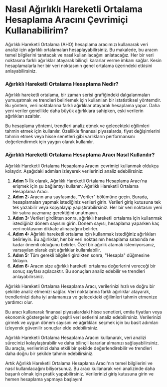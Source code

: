 Nasıl Ağırlıklı Hareketli Ortalama Hesaplama Aracını Çevrimiçi Kullanabilirim?
==============================================================================

Ağırlıklı Hareketli Ortalama (AHO) hesaplama aracımızı kullanarak veri analizi için ağırlıklı ortalamaları hesaplayabilirsiniz. Bu makalede, bu aracın temel bilgilerini tanıtacak ve nasıl kullanılacağını anlatacağız. Her bir veri noktasına farklı ağırlıklar atayarak bilinçli kararlar verme imkanı sağlar. Kesin hesaplamalarla her bir veri noktasının genel ortalama üzerindeki etkisini anlayabilirsiniz.

### Ağırlıklı Hareketli Ortalama Hesaplama Nedir?

Ağırlıklı hareketli ortalama, bir zaman serisi grafiğindeki dalgalanmaları yumuşatmak ve trendleri belirlemek için kullanılan bir istatistiksel yöntemdir. Bu yöntem, veri noktalarına farklı ağırlıklar atayarak hesaplama yapar. Daha yeni veriler genellikle daha büyük ağırlıklara sahipken, eski verilerin ağırlıkları azaltılır.

Bu hesaplama yöntemi, trendleri analiz etmek ve gelecekteki eğilimleri tahmin etmek için kullanılır. Özellikle finansal piyasalarda, fiyat değişimlerini tahmin etmek veya hisse senetleri gibi varlıkların performansını değerlendirmek için yaygın olarak kullanılır.

### Ağırlıklı Hareketli Ortalama Hesaplama Aracı Nasıl Kullanılır?

Ağırlıklı Hareketli Ortalama Hesaplama Aracını çevrimiçi kullanmak oldukça kolaydır. Aşağıdaki adımları izleyerek verilerinizi analiz edebilirsiniz:

1. **Adım 1:** İlk olarak, Ağırlıklı Hareketli Ortalama Hesaplama Aracı'na erişmek için şu bağlantıyı kullanın: Ağırlıklı Hareketli Ortalama Hesaplama Aracı.
2. **Adım 2:** Aracın ana sayfasında, "Veriler" bölümüne geçin. Burada, hesaplamaları yapmak istediğiniz verileri girin. Verileri giriş kutusuna tek tek yazabilir veya kopyalayıp yapıştırabilirsiniz. Her bir veri noktasını yeni bir satıra yazmanız gerektiğini unutmayın.
3. **Adım 3:** Verileri girdikten sonra, ağırlıklı hareketli ortalama için kullanmak istediğiniz dönem sayısını girin. Dönem sayısı, hesaplama yaparken kaç veri noktasının dikkate alınacağını belirler.
4. **Adım 4:** Ağırlıklı hareketli ortalama için kullanmak istediğiniz ağırlıkları belirleyin. Bu ağırlıklar, her bir veri noktasının hesaplama sırasında ne kadar önemli olduğunu belirler. Özel bir ağırlık atamak istemiyorsanız, varsayılan olarak eşit ağırlıklar kullanılabilir.
5. **Adım 5:** Tüm gerekli bilgileri girdikten sonra, "Hesapla" düğmesine tıklayın.
6. **Adım 6:** Aracın size ağırlıklı hareketli ortalama değerlerini vereceği bir sonuç sayfası açılacaktır. Bu sonuçları analiz edebilir ve trendleri anlayabilirsiniz.

Ağırlıklı Hareketli Ortalama Hesaplama Aracı, verilerinizi hızlı ve doğru bir şekilde analiz etmenizi sağlar. Veri noktalarına farklı ağırlıklar atayarak, trendlerinizi daha iyi anlamanıza ve gelecekteki eğilimleri tahmin etmenize yardımcı olur.

Bu aracı kullanarak finansal piyasalardaki hisse senetleri, emtia fiyatları veya ekonomik göstergeler gibi çeşitli veri setlerini analiz edebilirsiniz. Verilerinizi girmek ve uygun dönem sayısını ve ağırlıkları seçmek için bu basit adımları izleyerek güvenilir sonuçlar elde edebilirsiniz.

Ağırlıklı Hareketli Ortalama Hesaplama Aracını kullanarak, veri analizi sürecinizi kolaylaştırabilir ve daha bilinçli kararlar almanızı sağlayabilirsiniz. Bu araçla, verilerinizi daha etkili bir şekilde değerlendirebilir ve trendleri daha doğru bir şekilde tahmin edebilirsiniz.

Artık Ağırlıklı Hareketli Ortalama Hesaplama Aracı'nın temel bilgilerini ve nasıl kullanılacağını biliyorsunuz. Bu aracı kullanarak veri analizinde daha başarılı olmak için pratik yapabilirsiniz. Verilerinizi giriş kutusuna girin ve hemen hesaplama yapmaya başlayın!